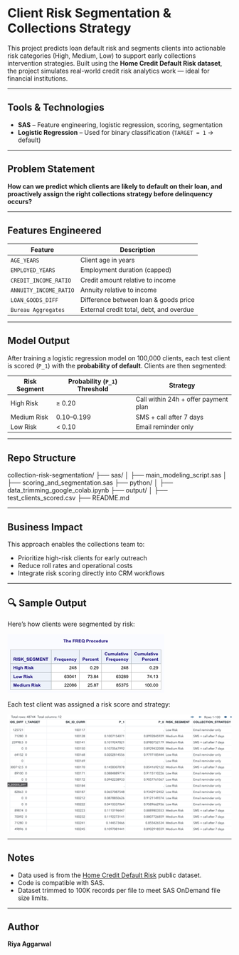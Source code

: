 # Client Risk Segmentation & Collections Strategy

This project predicts loan default risk and segments clients into actionable risk categories (High, Medium, Low) to support early collections intervention strategies. Built using the **Home Credit Default Risk dataset**, the project simulates real-world credit risk analytics work — ideal for financial institutions.

---

## Tools & Technologies

- **SAS** – Feature engineering, logistic regression, scoring, segmentation
- **Logistic Regression** – Used for binary classification (`TARGET = 1` → default)

---

## Problem Statement

**How can we predict which clients are likely to default on their loan, and proactively assign the right collections strategy before delinquency occurs?**

---

## Features Engineered

| Feature                  | Description |
|--------------------------|-------------|
| `AGE_YEARS`              | Client age in years |
| `EMPLOYED_YEARS`         | Employment duration (capped) |
| `CREDIT_INCOME_RATIO`    | Credit amount relative to income |
| `ANNUITY_INCOME_RATIO`   | Annuity relative to income |
| `LOAN_GOODS_DIFF`        | Difference between loan & goods price |
| `Bureau Aggregates`      | External credit total, debt, and overdue |

---

## Model Output

After training a logistic regression model on 100,000 clients, each test client is scored (`P_1`) with the **probability of default**. Clients are then segmented:

| Risk Segment | Probability (`P_1`) Threshold | Strategy |
|--------------|-------------------------------|----------|
| High Risk    | ≥ 0.20                        | Call within 24h + offer payment plan |
| Medium Risk  | 0.10–0.199                    | SMS + call after 7 days |
| Low Risk     | < 0.10                        | Email reminder only |

---

## Repo Structure

collection-risk-segmentation/ ├── sas/ │ ├── main_modeling_script.sas │ ├── scoring_and_segmentation.sas ├── python/ │ ├── data_trimming_google_colab.ipynb ├── output/ │ ├── test_clients_scored.csv ├── README.md

---

## Business Impact

This approach enables the collections team to:
- Prioritize high-risk clients for early outreach
- Reduce roll rates and operational costs
- Integrate risk scoring directly into CRM workflows

---

## 🔍 Sample Output

Here’s how clients were segmented by risk:

![Risk Segment Frequencies](risk_segment_freq.png)

Each test client was assigned a risk score and strategy:

![Scored Clients Sample](scored_clients_sample.png)

---
## Notes

- Data used is from the [Home Credit Default Risk](https://www.kaggle.com/competitions/home-credit-default-risk) public dataset.
- Code is compatible with SAS.
- Dataset trimmed to 100K records per file to meet SAS OnDemand file size limits.

---

## Author

**Riya Aggarwal** 

